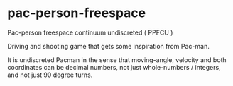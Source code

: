 # pac-person-freespace

Pac-person freespace continuum undiscreted ( PPFCU )

Driving and shooting game that gets some inspiration from Pac-man.

It is undiscreted Pacman in the sense that moving-angle, velocity and both coordinates can be decimal numbers, 
not just whole-numbers / integers, and not just 90 degree turns.




